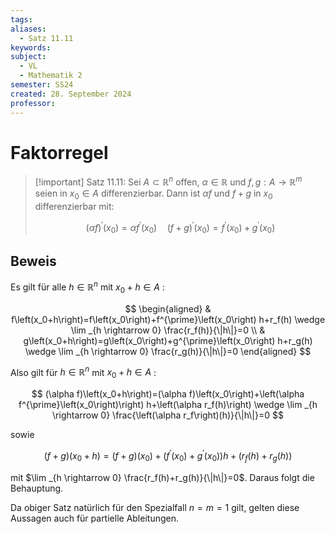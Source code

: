 ```yaml
---
tags: 
aliases:
  - Satz 11.11
keywords: 
subject:
  - VL
  - Mathematik 2
semester: SS24
created: 28. September 2024
professor:
---
```

 

# Faktorregel

> [!important] Satz 11.11: Sei $A \subset \mathbb{R}^n$ offen, $\alpha \in \mathbb{R}$ und $f, g: A \rightarrow \mathbb{R}^m$ seien in $x_0 \in A$ differenzierbar. Dann ist $\alpha f$ und $f+g$ in $x_0$ differenzierbar mit:
> 
> $$
> (\alpha f)^{\prime}\left(x_0\right)=\alpha f^{\prime}\left(x_0\right) \quad(f+g)^{\prime}\left(x_0\right)=f^{\prime}\left(x_0\right)+g^{\prime}\left(x_0\right)
> $$

## Beweis

Es gilt für alle $h \in \mathbb{R}^n$ mit $x_0+h \in A$ :

$$
\begin{aligned}
& f\left(x_0+h\right)=f\left(x_0\right)+f^{\prime}\left(x_0\right) h+r_f(h) \wedge \lim _{h \rightarrow 0} \frac{r_f(h)}{\|h\|}=0 \\
& g\left(x_0+h\right)=g\left(x_0\right)+g^{\prime}\left(x_0\right) h+r_g(h) \wedge \lim _{h \rightarrow 0} \frac{r_g(h)}{\|h\|}=0
\end{aligned}
$$


Also gilt für $h \in \mathbb{R}^n$ mit $x_0+h \in A$ :

$$
(\alpha f)\left(x_0+h\right)=(\alpha f)\left(x_0\right)+\left(\alpha f^{\prime}\left(x_0\right)\right) h+\left(\alpha r_f(h)\right) \wedge \lim _{h \rightarrow 0} \frac{\left(\alpha r_f\right)(h)}{\|h\|}=0
$$

sowie

$$
(f+g)\left(x_0+h\right)=(f+g)\left(x_0\right)+\left(f^{\prime}\left(x_0\right)+g^{\prime}\left(x_0\right)\right) h+\left(r_f(h)+r_g(h)\right)
$$

mit $\lim _{h \rightarrow 0} \frac{r_f(h)+r_g(h)}{\|h\|}=0$. Daraus folgt die Behauptung.

Da obiger Satz natürlich für den Spezialfall $n=m=1$ gilt, gelten diese Aussagen auch für partielle Ableitungen.